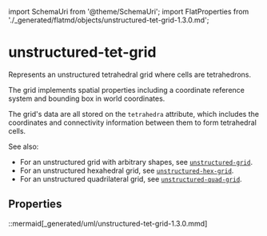 import SchemaUri from '@theme/SchemaUri';
import FlatProperties from './_generated/flatmd/objects/unstructured-tet-grid-1.3.0.md';

# unstructured-tet-grid

<SchemaUri uri="schema/objects/unstructured-tet-grid/1.3.0/unstructured-tet-grid.schema.json" />

Represents an unstructured tetrahedral grid where cells are tetrahedrons.

The grid implements spatial properties including a coordinate reference system and bounding box in world coordinates.

The grid's data are all stored on the `tetrahedra` attribute, which includes the coordinates and connectivity information between them to form tetrahedral cells.

See also:

- For an unstructured grid with arbitrary shapes, see [`unstructured-grid`](unstructured-grid.md).
- For an unstructured hexahedral grid, see [`unstructured-hex-grid`](unstructured-hex-grid.md).
- For an unstructured quadrilateral grid, see [`unstructured-quad-grid`](unstructured-quad-grid.md).

## Properties

<FlatProperties />

::mermaid[_generated/uml/unstructured-tet-grid-1.3.0.mmd]

